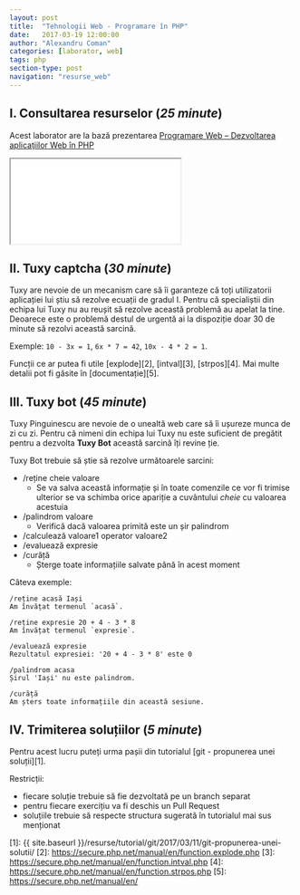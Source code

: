 ```yaml
---
layout: post
title:  "Tehnologii Web - Programare în PHP"
date:   2017-03-19 12:00:00
author: "Alexandru Coman"
categories: [laborator, web]
tags: php
section-type: post
navigation: "resurse_web"
---
```


## I. Consultarea resurselor (*25 minute*)

Acest laborator are la bază prezentarea [Programare Web – Dezvoltarea aplicaţiilor Web în PHP](0)

<div id="presentation" class="presentation">
	<iframe src="//profs.info.uaic.ro/~busaco/teach/courses/web/presentations/web05DezvoltareaAplicatiilorWeb-PHP.pdf" class="frame" allowfullscreen=""></iframe>
</div>

## II. Tuxy captcha (*30 minute*)

Tuxy are nevoie de un mecanism care să îi garanteze că toți utilizatorii aplicației lui știu să rezolve ecuații de gradul I.
Pentru că specialiștii din echipa lui Tuxy nu au reușit să rezolve această problemă au apelat la tine. Deoarece este o problemă destul de urgentă ai la dispoziție doar 30 de minute să rezolvi această sarcină.

Exemple: `10 - 3x = 1`, `6x * 7 = 42`, `10x - 4 * 2 = 1`.

Funcții ce ar putea fi utile [explode][2], [intval][3], [strpos][4]. Mai multe detalii pot fi găsite în [documentație][5].


## III. Tuxy bot (*45 minute*)

Tuxy Pinguinescu are nevoie de o unealtă web care să îi ușureze munca de zi cu zi.
Pentru că nimeni din echipa lui Tuxy nu este suficient de pregătit pentru a dezvolta **Tuxy Bot** această sarcină îți revine ție.

Tuxy Bot trebuie să știe să rezolve următoarele sarcini:

- /reține cheie valoare
    - Se va salva această informație și în toate comenzile ce vor fi trimise ulterior se va schimba orice apariție a cuvântului *cheie* cu valoarea acestuia
- /palindrom valoare
    - Verifică dacă valoarea primită este un șir palindrom
- /calculează valoare1 operator valoare2
- /evaluează expresie
- /curăță
    - Șterge toate informațiile salvate până în acest moment

Câteva exemple:

```
/reține acasă Iași
Am învățat termenul `acasă`.

/reține expresie 20 + 4 - 3 * 8
Am învățat termenul `expresie`.

/evaluează expresie
Rezultatul expresiei: '20 + 4 - 3 * 8' este 0

/palindrom acasa
Șirul 'Iași' nu este palindrom.

/curăță
Am șters toate informațiile din această sesiune.
```

## IV. Trimiterea soluțiilor (*5 minute*)

Pentru acest lucru puteți urma pașii din tutorialul [git - propunerea unei soluții][1].

Restricții:

- fiecare soluție trebuie să fie dezvoltată pe un branch separat
- pentru fiecare exercițiu va fi deschis un Pull Request
- soluțiile trebuie să respecte structura sugerată în tutorialul mai sus menționat


[0]: https://profs.info.uaic.ro/~busaco/teach/courses/web/presentations/web05DezvoltareaAplicatiilorWeb-PHP.pdf
[1]: {{ site.baseurl }}/resurse/tutorial/git/2017/03/11/git-propunerea-unei-solutii/
[2]: https://secure.php.net/manual/en/function.explode.php
[3]: https://secure.php.net/manual/en/function.intval.php
[4]: https://secure.php.net/manual/en/function.strpos.php
[5]: https://secure.php.net/manual/en/
